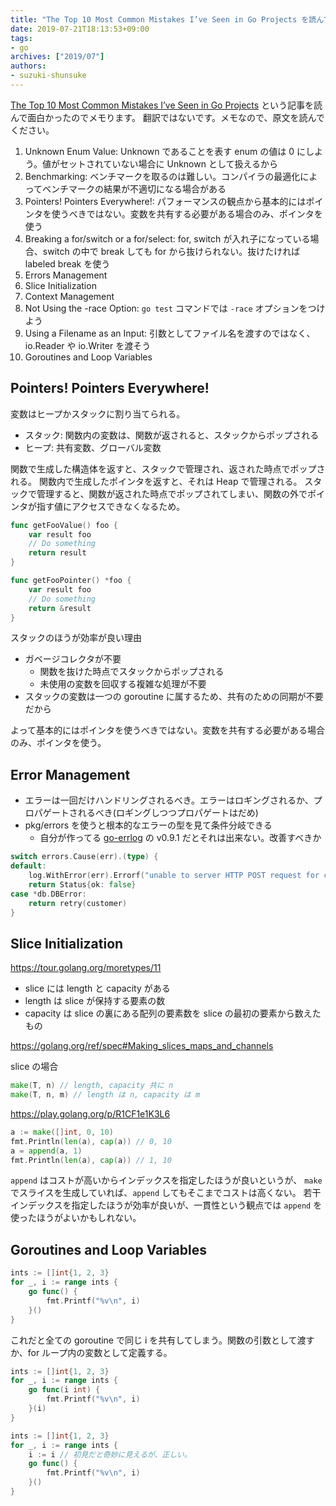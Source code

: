 ```yaml
---
title: "The Top 10 Most Common Mistakes I’ve Seen in Go Projects を読んでみて"
date: 2019-07-21T18:13:53+09:00
tags:
- go
archives: ["2019/07"]
authors:
- suzuki-shunsuke
---
```


[The Top 10 Most Common Mistakes I’ve Seen in Go Projects](https://itnext.io/the-top-10-most-common-mistakes-ive-seen-in-go-projects-4b79d4f6cd65) という記事を読んで面白かったのでメモります。
翻訳ではないです。メモなので、原文を読んでください。

1. Unknown Enum Value: Unknown であることを表す enum の値は 0 にしよう。値がセットされていない場合に Unknown として扱えるから
2. Benchmarking: ベンチマークを取るのは難しい。コンパイラの最適化によってベンチマークの結果が不適切になる場合がある
3. Pointers! Pointers Everywhere!: パフォーマンスの観点から基本的にはポインタを使うべきではない。変数を共有する必要がある場合のみ、ポインタを使う
4. Breaking a for/switch or a for/select: for, switch が入れ子になっている場合、switch の中で break しても for から抜けられない。抜けたければ labeled break を使う
5. Errors Management
6. Slice Initialization
7. Context Management
8. Not Using the -race Option: `go test` コマンドでは `-race` オプションをつけよう
9. Using a Filename as an Input: 引数としてファイル名を渡すのではなく、 io.Reader や io.Writer を渡そう
10. Goroutines and Loop Variables

## Pointers! Pointers Everywhere!

変数はヒープかスタックに割り当てられる。

* スタック: 関数内の変数は、関数が返されると、スタックからポップされる
* ヒープ: 共有変数、グローバル変数

関数で生成した構造体を返すと、スタックで管理され、返された時点でポップされる。
関数内で生成したポインタを返すと、それは Heap で管理される。
スタックで管理すると、関数が返された時点でポップされてしまい、関数の外でポインタが指す値にアクセスできなくなるため。

```go
func getFooValue() foo {
	var result foo
	// Do something
	return result
}
```

```go
func getFooPointer() *foo {
	var result foo
	// Do something
	return &result
}
```

スタックのほうが効率が良い理由

* ガベージコレクタが不要
  * 関数を抜けた時点でスタックからポップされる
  * 未使用の変数を回収する複雑な処理が不要
* スタックの変数は一つの goroutine に属するため、共有のための同期が不要だから

よって基本的にはポインタを使うべきではない。変数を共有する必要がある場合のみ、ポインタを使う。

## Error Management

* エラーは一回だけハンドリングされるべき。エラーはロギングされるか、プロパゲートされるべき(ロギングしつつプロパゲートはだめ)
* pkg/errors を使うと根本的なエラーの型を見て条件分岐できる
  * 自分が作ってる [go-errlog](https://github.com/suzuki-shunsuke/go-errlog) の v0.9.1 だとそれは出来ない。改善すべきか

```go
switch errors.Cause(err).(type) {
default:
	log.WithError(err).Errorf("unable to server HTTP POST request for customer %s", customer.ID)
	return Status{ok: false}
case *db.DBError:
	return retry(customer)
}
```

## Slice Initialization

https://tour.golang.org/moretypes/11

* slice には length と capacity がある
* length は slice が保持する要素の数
* capacity は slice の裏にある配列の要素数を slice の最初の要素から数えたもの

https://golang.org/ref/spec#Making_slices_maps_and_channels

slice の場合

```go
make(T, n) // length, capacity 共に n
make(T, n, m) // length は n, capacity は m
```

https://play.golang.org/p/R1CF1e1K3L6

```go
a := make([]int, 0, 10)
fmt.Println(len(a), cap(a)) // 0, 10
a = append(a, 1)
fmt.Println(len(a), cap(a)) // 1, 10
```

`append` はコストが高いからインデックスを指定したほうが良いというが、
`make` でスライスを生成していれば、`append` してもそこまでコストは高くない。
若干インデックスを指定したほうが効率が良いが、一貫性という観点では `append` を使ったほうがよいかもしれない。

## Goroutines and Loop Variables

```go
ints := []int{1, 2, 3}
for _, i := range ints {
	go func() {
		fmt.Printf("%v\n", i)
	}()
}
```

これだと全ての goroutine で同じ i を共有してしまう。関数の引数として渡すか、for ループ内の変数として定義する。

```go
ints := []int{1, 2, 3}
for _, i := range ints {
	go func(i int) {
		fmt.Printf("%v\n", i)
	}(i)
}
```

```go
ints := []int{1, 2, 3}
for _, i := range ints {
	i := i // 初見だと奇妙に見えるが、正しい。
	go func() {
		fmt.Printf("%v\n", i)
	}()
}
```
